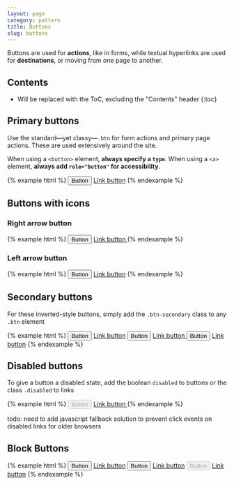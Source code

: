 ```yaml
---
layout: page
category: pattern
title: Buttons
slug: buttons
---
```


Buttons are used for **actions**, like in forms, while textual hyperlinks are used for **destinations**, or moving from one page to another.

## Contents

* Will be replaced with the ToC, excluding the "Contents" header
{:toc}

## Primary buttons

Use the standard—yet classy—`.btn` for form actions and primary page actions. These are used extensively around the site.

When using a `<button>` element, **always specify a `type`**. When using a `<a>` element, **always add `role="button"` for accessibility**.

{% example html %}
<button class="btn" type="button">Button</button>
<a class="btn" href="#" role="button">Link button</a>
{% endexample %}

## Buttons with icons

### Right arrow button

{% example html %}
<button class="btn" type="button">Button <span class="lnr lnr-arrow-right"></span></button>
<a class="btn" href="#" role="button">Link button <span class="lnr lnr-arrow-right"></span></a>
{% endexample %}

### Left arrow button

{% example html %}
<button class="btn" type="button"><span class="lnr lnr-arrow-left"></span> Button</button>
<a class="btn" href="#" role="button"><span class="lnr lnr-arrow-left"></span> Link button</a>
{% endexample %}

## Secondary buttons

For these inverted-style buttons, simply add the `.btn-secondary` class to any `.btn` element

{% example html %}
<button class="btn btn-secondary" type="button">Button</button>
<a class="btn btn-secondary" href="#" role="button">Link button</a>
<button class="btn btn-secondary" type="button">Button <span class="lnr lnr-arrow-right"></span></button>
<a class="btn btn-secondary" href="#" role="button">Link button <span class="lnr lnr-arrow-right"></span></a>
<button class="btn btn-secondary" type="button"><span class="lnr lnr-arrow-left"></span> Button</button>
<a class="btn btn-secondary" href="#" role="button"><span class="lnr lnr-arrow-left"></span> Link button</a>
{% endexample %}

## Disabled buttons

To give a button a disabled state, add the boolean `disabled` to buttons or the class `.disabled` to links

{% example html %}
<button class="btn" type="button" disabled>Button <span class="lnr lnr-arrow-right"></span></button>
<a class="btn disabled" href="#" role="button">Link button <span class="lnr lnr-arrow-right"></span></a>
{% endexample %}

todo: need to add javascript fallback solution to prevent click events on disabled links for older browsers

## Block Buttons

{% example html %}
<button class="btn btn-block" type="button">Button</button>
<a class="btn btn-block" href="#" role="button">Link button</a>
<button class="btn btn-block" type="button">Button <span class="lnr lnr-arrow-right"></span></button>
<a class="btn btn-block" href="#" role="button"><span class="lnr lnr-arrow-left"></span> Link button</a>
<button class="btn btn-block" type="button" disabled>Button</button>
<a class="btn btn-block disabled" href="#" role="button">Link button</a>
{% endexample %}

